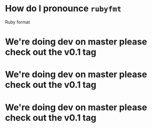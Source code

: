 # How do I pronounce `rubyfmt`
Ruby format

# We're doing dev on master please check out the v0.1 tag
# We're doing dev on master please check out the v0.1 tag
# We're doing dev on master please check out the v0.1 tag
